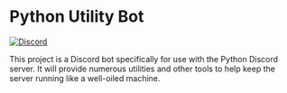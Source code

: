 Python Utility Bot
==================

[![Discord](https://discordapp.com/api/guilds/267624335836053506/embed.png)](https://discord.gg/2B963hn)

This project is a Discord bot specifically for use with the Python Discord server. It will provide numerous utilities
and other tools to help keep the server running like a well-oiled machine.
